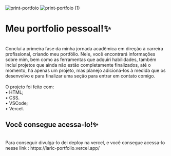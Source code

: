 ![print-portfoio](https://github.com/Lari-C/portfolio-dev-web/assets/100985828/7e354340-4e46-4ce6-95ed-a4e206a9ed5d)
![print-portfoio (1)](https://github.com/Lari-C/portfolio-dev-web/assets/100985828/4d8062c4-e772-4200-9d73-906ef925919d)

<h1>Meu portfolio pessoal!✨</h1>
<br>
Concluí a primeira fase da minha jornada acadêmica em direção à carreira profissional, criando meu portfólio. Nele, você encontrará informações sobre mim, bem como as ferramentas que adquiri habilidades, também incluí projetos que ainda não estão completamente finalizados, até o momento, há apenas um projeto, mas planejo adicioná-los à medida que os desenvolvo e para finalizar uma seção para entrar em contato comigo.
<br><br>
O projeto foi feito com: <br>
• HTML; <br>
• CSS. <br>
• VSCode; <br>
• Vercel. <br>

<h2>Você consegue acessa-lo!✨</h2>
<br>
Para conseguir divulga-lo dei deploy na vercel, e você consegue acessa-lo nesse link : https://laric-portfolio.vercel.app/ 
